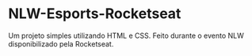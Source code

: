 # NLW-Esports-Rocketseat
Um projeto simples utilizando HTML e CSS. Feito durante o evento NLW disponibilizado pela Rocketseat.
